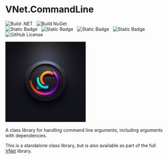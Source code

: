 # VNet.CommandLine

![Build .NET](https://github.com/PrimeEagle/VNet.System/actions/workflows/build-dotnet.yml/badge.svg)&nbsp;&nbsp;&nbsp;![Build NuGet](https://github.com/PrimeEagle/VNet.System/actions/workflows/create-nuget.yml/badge.svg)<br>
![Static Badge](https://img.shields.io/badge/Latest_Build-v1.0.1.18-lightblue)&nbsp;&nbsp;&nbsp;![Static Badge](https://img.shields.io/badge/Latest_Release-v1.0.1-blue)&nbsp;&nbsp;&nbsp;![Static Badge](https://img.shields.io/badge/NuGet_Package-v1.0.0-blue)&nbsp;&nbsp;&nbsp;![Static Badge](https://img.shields.io/badge/.NET-8.0.100-darkblue)<br>
![GitHub License](https://img.shields.io/github/license/PrimeEagle/VNet.CommandLine)

<img src="https://github.com/PrimeEagle/VNet.CommandLine/blob/main/.img/logo.png?raw=true" width="250" />

A class library for handling command line arguments, including arguments with dependencies.

This is a standalone class library, but is also available as part of the full [VNet](https://github.com/PrimeEagle/VNet) library.
